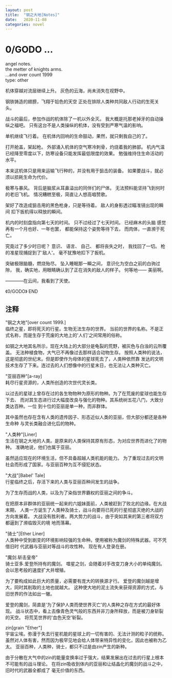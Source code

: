 ```yaml
---
layout: post
title:  "钢之大地[Notes]"
date:   2020-11-08
categories: novel
---
```

# 0/GODO ...

angel notes.  
the metter of knights arms.  
...and over count 1999  
type: other  

机体穿越对流层继续上升。
灰色的云海，尚未消失在视野中。

钢铁铸造的翅膀，飞翔于铅色的天空
正处在排除人类种共同敌人行动的生死关头。

战斗的最后，参加作战的机体除了一机以外全灭。
我大概是托那老掉牙的自动操纵之福吧。
只有这台不是人类操纵的机体，没有受到严寒气温的影响。

单机继续飞行着。
在机体内回响的生命鼓动，果然，就只剩我自己的了。

打开舱盖，架起枪。
外部涌入机体的空气寒冷刺骨，灼烧着我的肺部。
机内气温已经降至零度以下，防寒设备只能发挥最低限度的效果。
勉强维持住生命活动的水平。

本来这机体只是用来运输飞行种的，并没有用于狙击的装备。
如果要战斗，就必须以损耗生命为代价。

极寒与暴风。
背后是脑浆从耳鼻溢出的同伴们的尸体。
无法预料能坚持飞到何时的老旧飞机。
情况糟糕至极，简直让人想高唱赞歌。

架好了改造成狙击用的黑色枪身，只是等待着。
敌人的身影透过瞄准镜出现的瞬间
扣下扳机得以释放的瞬间。

机内的时刻盘指向第七天的时间。
只不过经过了七天时间。
已经麻木的头脑
感觉再有一个月也好、一年也罢，
都能保持这个姿势等待下去，
而肉体，一直濒于死亡。


究竟过了多少时日呢？
意识、
语言、
自己、
都将丧失之时，
我找回了一切。
枪的准星现捕捉到了'敌人'。
毫不犹豫地扣下了扳机。

突破极限脑髓，燃烧殆尽。
坠入睡眠那一瞬之间，
意识化为空白之前的白驹过隙，
我，确实地，用眼睛确认到了正在消失的敌人的样子。
何等地—— 
美丽啊。

————在云间，我看到了天使。


《0/GODO》 END

## 注释

"钢之大地"[over count 1999.]  
临终之星，即将死灭的行星。生物无法生存的世界。
当前的世界的名称。不是正式名称，而是生存于荒废的大地上的'人们'之间常用的俗称。

如钢之大地其名所示，现在大陆上的大部分是龟裂的荒野，被灰色与白浊的云所覆盖。
无法种植食物，大气已不再像过去那样适合动物生存。
按照人类种的说法，这是彻底的世纪末。但是即使作为母体的星球死去了，人类种依然靠
发达的文明技术生存了下来。连过去的人们想像中的行星末日，也无法让人类种灭亡。

"亚丽百种"[a-ray]  
耗尽行星资源的，人类所创造的次世代灵长类。

以过去的星球上曾存在过的各生物物种为原形的物种。为了在荒废的星球也能生存下去、
而对其生态进行过大幅度改良与强化的物种。其系统树五花八门，大致分类达百种。一位
到十位的亚丽是单一种，而非群体。

其中虽然也存在含有人类的遗传因子、形态近似人类的亚丽，但大部分都还是各种生命种
与灵长类融合进化后的物种。

"人类种"[Liner]  
生活在钢之大地的人类。是原来的人类保持其原有形态，为对应世界而进化了的物种。
准确地说，他们也属于亚丽。

虽然适应现在的环境生活，但不具备超越人类机能的能力。
为了重现过去的文明社会而形成了国家。与亚丽百种为互不侵犯状态。

"大战"[Babel' Tale]  
行星临终之后，存活下来的人类与亚丽百种间发生的战争。

为了生存而战的人类，以及为了染指世界霸权的亚丽之间的争斗。

在把原本非群体的亚丽统一起来的六姐妹面前，人类被赶到了败北的边缘。在大战末期，
人类一方诞生了人类种及骑士，战斗向要将已死的行星彻底灭绝的大战的方向发展着。
大战没有胜利者。两大势力的战斗，由于突如其来的第三者将双方都逼到了濒临毁灭的境
地而落幕。

"骑士"[Ether Liner]  
人类种中受到剧变的环境影响较强的生命种。使用被称为魔剑的特殊武器。可不凭借旧时
代武器与亚丽对等战斗的攻性种。
现在有人登录在册。

"魔剑.斩击皇帝"  
骑士亚多.爱登所持有的魔剑。
噬星之剑，会随着对手改变刀身大小的单纯魔剑。
会以思考般的速度扩大并增殖。

为了要构成如此巨大的质量，必需要有庞大的转换源才行。
爱登的魔剑越是增大，同时其削取的土地也就越大。
这种使大地的泥土流失来获得资源的方式，与旧世界的作法如出一辙。

爱登的魔剑，简直是'为了保护人类而使世界灭亡'的人类种之存在方式的最好体现。
战斗状态中，看上去像青色灵气般的东西并非刀身所释放，而是被刀身斩裂的天空。
将荒芜世界的'血色天空'斩裂。

zin[grain "Ether"]  
宇宙尘埃。弥漫于失去行星机能的星球上的一切有害的、无法计测的粒子的统称。
虽然对人体有害，然而因为极罕见地会给人体带来特异性的变化，因此也被称为乙太。
亚丽百种，人类种，骑士，都只不过是由zin产生的新种。

由于分散在大气中的zin的能量变换率过于强大，结果发展出在过去的行星上根本不可能有的战斗理论。
在将zin吸收到体内的亚丽和让结晶化的魔剑的战斗之中，旧时代的武器全都成了
毫无价值的东西。